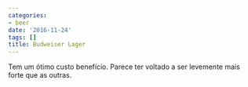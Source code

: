 ```yaml
---
categories:
- beer
date: '2016-11-24'
tags: []
title: Budweiser Lager
---
```


Tem um ótimo custo benefício. Parece ter voltado a ser levemente mais forte que as outras.